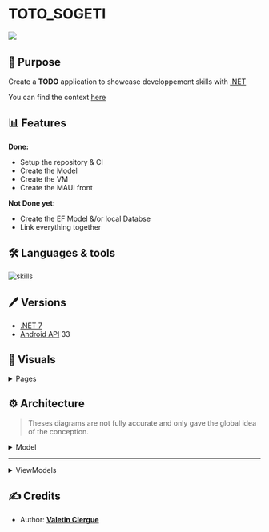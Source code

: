 # TOTO_SOGETI

![](https://github.com/HandyS11/ToDo_Sogeti/actions/workflows/dotnet.yml/badge.svg)

## 📝 Purpose

Create a **TODO** application to showcase developpement skills with [.NET](https://learn.microsoft.com/en-us/dotnet/)

You can find the context [here](./CONTEXT.md)

## 📊 Features

**Done:**
- Setup the repository & CI
- Create the Model
- Create the VM
- Create the MAUI front

**Not Done yet:**

- Create the EF Model &/or local Databse
- Link everything together

## 🛠 Languages & tools

![skills](https://skillicons.dev/icons?i=cs,dotnet,visualstudio)

## 🖊️ Versions 

- [.NET 7](https://learn.microsoft.com/en-us/dotnet/core/whats-new/dotnet-7)
- [Android API](https://developer.android.com/reference) 33

## 📍 Visuals

<details><summary> Pages </summary>

| Sketchs | App |
| --- | --- |
| <img src="./Documentation/sketchs/HomePage.png" height="750"/> | <img src="./Documentation/screens/" height="750"/> |
| <img src="./Documentation/sketchs/ToDosPage.png" height="750"/> | <img src="./Documentation/screens/" height="750"/> | 
| <img src="./Documentation/sketchs/ToDoPage.png" height="750"/> | <img src="./Documentation/screens/" height="750"/> | 
| <img src="./Documentation/sketchs/NewToDoPage.png" height="750"/> | <img src="./Documentation/screens/" height="750"/> | 
| <img src="./Documentation/sketchs/EditToDoPage.png" height="750"/> | <img src="./Documentation/screens/" height="750"/> | 
</details>

## ⚙️ Architecture

> Theses diagrams are not fully accurate and only gave the global idea of the conception.

<details><summary> Model </summary>

```mermaid
classDiagram

class ToDo {
    +-/Id : Guid
    +/Title : string
    +/IsDone : bool
    +/Description : string
    +-/CreationDate : DateTime
    ToDo(string title)
    ToDo(string title, string description)
}
```
</details>

---

<details><summary> ViewModels </summary>

```mermaid
classDiagram

class AppVM {
    +/NavigateBackCommand : ICommand
    +/GoToToDoDetail(ToDoVM vm)
    +/GoToAddTodo()
    +/GoToEditTodo(ToDoVM vm)
    +/AddToDo()
    +/EditToDo()
    +/DeleteToDo()
}
AppVM --> "1" ToDoManagerVM : ToDoManagerVM

class ToDoManagerVM {
    +-/Datamanager : IDataManager
    +/SelectedTodo ToDoVM
    - LoadToDos() Task
    + AddToDo(ToDoVM vm) Task
    + EditToDo(ToDoVM vm) Task
    + DeleteToDo(ToDoVM vm) Task
}
ToDoManagerVM --> "1" ToDoVM : SelectedTodo
ToDoManagerVM --> "*" ToDoVM : ToDosNotDone
ToDoManagerVM --> "*" ToDoVM : ToDosDone

class ToDoVM {
    +/Model : ToDo
    +-/Id : Guid
    +/Title : string
    +/IsDone : bool
    +/Description : string
    +-/CreationDate : DateTime
    ToDoVM(ToDo model)
}

class AddOrEditToDoVM {
    +/IsNewToDo : bool
    +/EditTitle : string
    +/EditDescription : string
    Clone(ToDoVM vm)
}
AddOrEditToDoVM ..|> ToDoVM
```
</details>

## ✍️ Credits 

* Author: [**Valetin Clergue**](https://github.com/HandyS11)